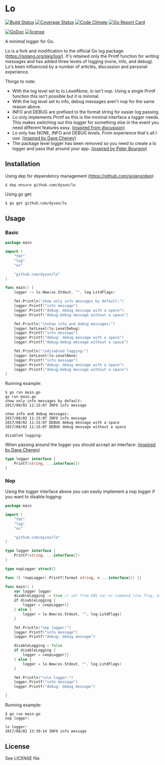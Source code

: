 # Lo

[![Build Status](https://travis-ci.org/dyson/lo.svg?branch=master)](https://travis-ci.org/dyson/lo)
[![Coverage Status](https://coveralls.io/repos/github/dyson/lo/badge.svg?branch=master)](https://coveralls.io/github/dyson/lo?branch=master)
[![Code Climate](https://codeclimate.com/github/dyson/lo/badges/gpa.svg)](https://codeclimate.com/github/dyson/lo)
[![Go Report Card](https://goreportcard.com/badge/github.com/dyson/lo)](https://goreportcard.com/report/github.com/dyson/lo)

[![GoDoc](https://godoc.org/github.com/dyson/lo?status.svg)](http://godoc.org/github.com/dyson/lo)
[![license](https://img.shields.io/github/license/dyson/lo.svg)](https://github.com/dyson/lo/blob/master/LICENSE)

A minimal logger for Go.

Lo is a fork and modification to the official Go log package (https://golang.org/pkg/log/). It's retained only the Printf function for writing messages and has added three levels of logging (none, info, and debug). Lo's been influenced by a number of articles, discussion and personal experience.

Things to note:
- With the log level set to lo.LevelNone, lo isn't nop. Using a single Printf function this isn't possible but it is minimal. 
- With the log level set to info, debug messages aren't nop for the same reason above.
- INFO and DEBUG are prefixed to the format string for easier log passing.
- Lo only implements Printf as this is the minimal interface a logger needs. This makes switching out this logger for something else in the event you need different features easy. [(inspired from discussion)](https://groups.google.com/forum/#!msg/golang-dev/F3l9Iz1JX4g/szAb07lgFAAJ)
- Lo only has NONE, INFO and DEBUG levels. From experience that's all I use. [(inspired by Dave Cheney)](https://dave.cheney.net/2015/11/05/lets-talk-about-logging)
- The package level logger has been removed so you need to create a lo logger and pass that around your app. [(inspired by Peter Bourgon)](https://peter.bourgon.org/blog/2017/06/09/theory-of-modern-go.html)

## Installation
Using dep for dependency management (https://github.com/golang/dep):
```
$ dep ensure github.com/dyson/lo
```

Using go get:
```sh
$ go get github.com/dyson/lo
```
## Usage

### Basic
```go
package main

import (
	"fmt"
	"log"
	"os"

	"github.com/dyson/lo"
)

func main() {
	logger := lo.New(os.Stdout, "", log.LstdFlags)

	fmt.Println("show only info messages by default:")
	logger.Printf("info message")
	logger.Printf("debug: debug message with a space")
	logger.Printf("debug:debug message without a space")

	fmt.Println("\nshow info and debug messages:")
	logger.SetLevel(lo.LevelDebug)
	logger.Printf("info message")
	logger.Printf("debug: debug message with a space")
	logger.Printf("debug:debug message without a space")

	fmt.Println("\ndisabled logging:")
	logger.SetLevel(lo.LevelNone)
	logger.Printf("info message")
	logger.Printf("debug: debug message with a space")
	logger.Printf("debug:debug message without a space")
}
```

Running example:
```
$ go run main.go
go run main.go
show only info messages by default:
2017/08/02 11:15:07 INFO info message

show info and debug messages:
2017/08/02 11:15:07 INFO info message
2017/08/02 11:15:07 DEBUG debug message with a space
2017/08/02 11:15:07 DEBUG debug message without a space

disabled logging:
```

When passing around the logger you should accept an interface: [(inspired by Dave Cheney)](https://dave.cheney.net/2017/01/23/the-package-level-logger-anti-pattern)

```go
type logger interface {
	Printf(string, ...interface{})
}
```

### Nop
Using the logger interface above you can easily implement a nop logger if you want to disable logging:
```go
package main

import (
	"fmt"
	"log"
	"os"

	"github.com/dyson/lo"
)

type logger interface {
	Printf(string, ...interface{})
}

type nopLogger struct{}

func (l *nopLogger) Printf(format string, v ...interface{}) {}

func main() {
	var logger logger
	disableLogging := true // set from ENV var or command line flag, etc
	if disableLogging {
		logger = &nopLogger{}
	} else {
		logger = lo.New(os.Stdout, "", log.LstdFlags)
	}

	fmt.Println("nop logger:")
	logger.Printf("info message")
	logger.Printf("debug: debug message")

	disableLogging = false
	if disableLogging {
		logger = &nopLogger{}
	} else {
		logger = lo.New(os.Stdout, "", log.LstdFlags)
	}

	fmt.Println("\nlo logger:")
	logger.Printf("info message")
	logger.Printf("debug: debug message")

}
```

Running example:
```
$ go run main.go
nop logger:

lo logger:
2017/08/02 13:39:14 INFO info message
```
## License
See LICENSE file.

